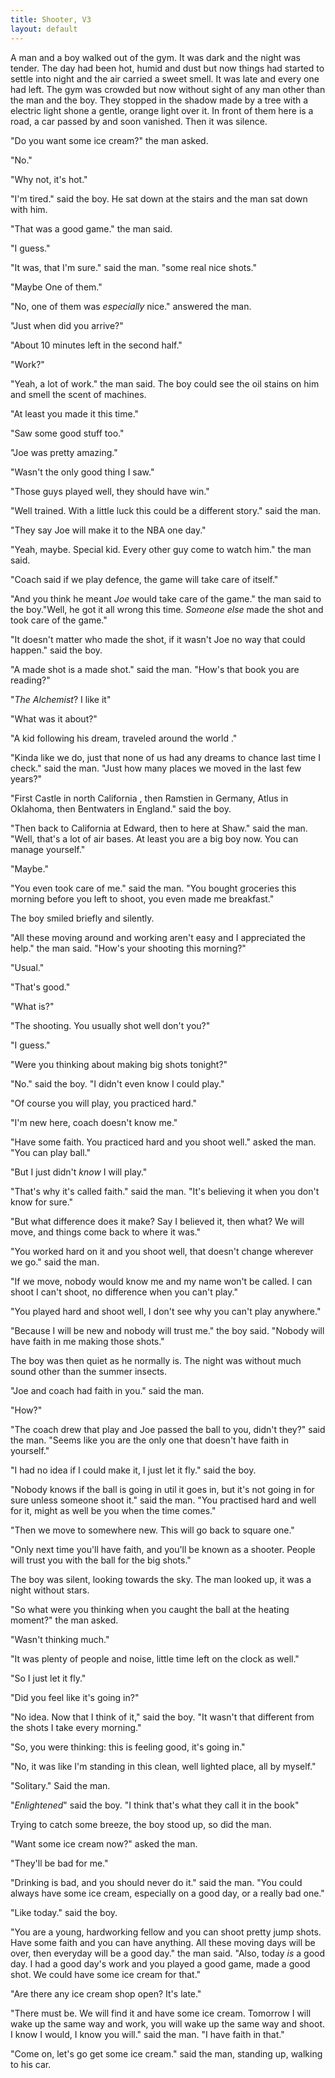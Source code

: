 ```yaml
---
title: Shooter, V3
layout: default
---
```


A man and a boy walked out of the gym. It was dark and the night was tender. The day had been hot, humid and dust but now things had started to settle into night and the air carried a sweet smell. It was late and every one had left. The gym was crowded but now without sight of any man other than the man and the boy. They stopped in the shadow made by a tree with a electric light shone a gentle, orange light over it. In front of them here is a road, a car passed by and soon vanished. Then it was silence.

"Do you want some ice cream?" the man asked.

"No."

"Why not, it's hot."

"I'm tired." said the boy. He sat down at the stairs and the man sat down with him.

"That was a good game." the man said.

"I guess."

"It was, that I'm sure." said the man. "some real nice shots."

"Maybe One of them."

"No, one of them was _especially_ nice." answered the man.

"Just when did you arrive?"

"About 10 minutes left in the second half."

"Work?"

"Yeah, a lot of work." the man said. The boy could see the oil stains on him and smell the scent of machines.

"At least you made it this time."

"Saw some good stuff too."

"Joe was pretty amazing."

"Wasn't the only good thing I saw."

"Those guys played well, they should have win."

"Well trained. With a little luck this could be a different story." said the man.

"They say Joe will make it to the NBA one day."

"Yeah, maybe. Special kid. Every other guy come to watch him." the man said.

"Coach said if we play defence, the game will take care of itself."

"And you think he meant _Joe_ would take care of the game." the man said to the boy."Well, he got it all wrong this time. _Someone else_ made the shot and took care of the game." 

"It doesn't matter who made the shot, if it wasn't Joe no way that could happen." said the boy.

"A made shot is a made shot." said the man. "How's that book you are reading?"

"_The Alchemist_? I like it"

"What was it about?"

"A kid following his dream, traveled around the world ."

"Kinda like we do, just that none of us had any dreams to chance last time I check." said the man. "Just how many places we moved in the last few years?"

"First Castle in north California , then Ramstien in Germany, Atlus in Oklahoma, then  Bentwaters in England." said the boy.

"Then back to California at Edward, then to here at Shaw." said the man. "Well, that's a lot of air bases. At least you are a big boy now. You can manage yourself."

"Maybe."

"You even took care of me." said the man. "You bought groceries this morning before you left to shoot, you even made me breakfast."

The boy smiled briefly and silently.

"All these moving around and working aren't easy and I appreciated the help." the man said. "How's your shooting this morning?"

"Usual."

"That's good."

"What is?"

"The shooting. You usually shot well don't you?"

"I guess."

"Were you thinking about making big shots tonight?"

"No." said the boy. "I didn't even know I could play."

"Of course you will play, you practiced hard."

"I'm new here, coach doesn't know me."

"Have some faith. You practiced hard and you shoot well." asked the man. "You can play ball."

"But I just didn't _know_ I will play."

"That's why it's called faith." said the man. "It's believing it when you don't know for sure."

"But what difference does it make? Say I believed it, then what? We will move, and things come back to where it was."

"You worked hard on it and you shoot well, that doesn't change wherever we go." said the man.

"If we move, nobody would know me and my name won't be called. I can shoot I can't shoot, no difference when you can't play."

"You played hard and shoot well, I don't see why you can't play anywhere."

"Because I will be new and nobody will trust me." the boy said. "Nobody will have faith in me making those shots."

The boy was then quiet as he normally is. The night was without much sound other than the summer insects.

"Joe and coach had faith in you." said the man.

"How?"

"The coach drew that play and Joe passed the ball to you, didn't they?" said the man. "Seems like you are the only one that doesn't have faith in yourself."

"I had no idea if I could make it, I just let it fly." said the boy.

"Nobody knows if the ball is going in util it goes in, but it's not going in for sure unless someone shoot it." said the man. "You practised hard and well for it, might as well be you when the time comes."

"Then we move to somewhere new. This will go back to square one."

"Only next time you'll have faith, and you'll be known as a shooter. People will trust you with the ball for the big shots."

The boy was silent, looking towards the sky. The man looked up, it was a night without stars.

"So what were you thinking when you caught the ball at the heating moment?" the man asked.

"Wasn't thinking much."

"It was plenty of people and noise, little time left on the clock as well."

"So I just let it fly."

"Did you feel like it's going in?"

"No idea. Now that I think of it," said the boy. "It wasn't that different from the shots I take every morning."

"So, you were thinking: this is feeling good, it's going in."

"No, it was like I'm standing in this clean, well lighted place, all by myself."

"Solitary." Said the man.

"_Enlightened_" said the boy. "I think that's what they call it in the book"

Trying to catch some breeze, the boy stood up, so did the man.

"Want some ice cream now?" asked the man.

"They'll be bad for me."

"Drinking is bad, and you should never do it." said the man. "You could always have some ice cream, especially on a good day, or a really bad one."

"Like today." said the boy.

"You are a young, hardworking fellow and you can shoot pretty jump shots. Have some faith and you can have anything. All these moving days will be over, then everyday will be a good day." the man said. "Also, today _is_ a good day. I had a good day's work and you played a good game, made a good shot. We could have some ice cream for that."

"Are there any ice cream shop open? It's late."

"There must be. We will find it and have some ice cream. Tomorrow I will wake up the same way and work, you will wake up the same way and shoot. I know I would, I know you will." said the man. "I have faith in that."

"Come on, let's go get some ice cream." said the man, standing up, walking to his car.